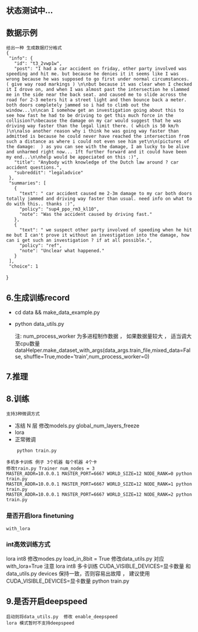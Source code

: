 ## 状态测试中...


## 数据示例
    给出一种 生成数据打分格式
    {
     "info": {
       "id": "t3_2vwp1w",
       "post": "I had a car accident on friday, other party involved was speeding and hit me. but because he denies it it seems like I was wrong because he was supposed to go first under normal circumstances. ( give way road markings ) \n\nbut because it was clear when I checked it I drove on, and when I was almost past the intersection he slammed me in the side near the back seat. and caused me to slide across the road for 2-3 meters hit a street light and then bounce back a meter. both doors completely jammed so i had to climb out the window...\n\ncan I somehow get an investigation going about this to see how fast he had to be driving to get this much force in the collision?\nbecause the damage on my car would suggest that he was driving way faster than the legal limit there. ( which is 50 km/h )\n\nalso another reason why i think he was going way faster than admitted is because he could never have reached the intersection from such a distance as where i could not even see him yet\n\n(pictures of the damage:  ) as you can see with the damage, I am lucky to be alive and unharmed right now... 1ft further forward and it could have been my end...\n\nhelp would be appeciated on this :)",
       "title": "Anybody with knowledge of the Dutch law around ? car accident questions.",
       "subreddit": "legaladvice"
     },
     "summaries": [
       {
         "text": " car accident caused me 2-3m damage to my car both doors totally jammed and driving way faster than usual. need info on what to do with this.. thanks :)",
         "policy": "sup4_ppo_rm3_kl10",
         "note": "Was the accident caused by driving fast."
       },
       {
         "text": " we suspect other party involved of speeding when he hit me but I can't prove it without an investigation into the damage, how can i get such an investigation ? if at all possible.",
         "policy": "ref",
         "note": "Unclear what happened."
       }
     ],
     "choice": 1
   }




## 6.生成训练record
   
- cd data && make_data_example.py 
- python data_utils.py
    
    注:
    num_process_worker 为多进程制作数据 ， 如果数据量较大 ， 适当调大至cpu数量
    dataHelper.make_dataset_with_args(data_args.train_file,mixed_data=False, shuffle=True,mode='train',num_process_worker=0)


## 7.推理



## 8.训练
    支持3种微调方式 
- 冻结 N 层 修改models.py global_num_layers_freeze
- lora
- 正常微调
```text
    python train.py
```

```text
多机多卡训练 例子 3个机器 每个机器 4个卡
修改train.py Trainer num_nodes = 3
MASTER_ADDR=10.0.0.1 MASTER_PORT=6667 WORLD_SIZE=12 NODE_RANK=0 python train.py 
MASTER_ADDR=10.0.0.1 MASTER_PORT=6667 WORLD_SIZE=12 NODE_RANK=1 python train.py 
MASTER_ADDR=10.0.0.1 MASTER_PORT=6667 WORLD_SIZE=12 NODE_RANK=2 python train.py 
```


### 是否开启lora finetuning
    with_lora


### int高效训练方式
   lora int8     修改modes.py load_in_8bit = True 修改data_utils.py 对应with_lora=True 
   注意 lora int8 多卡训练  CUDA_VISIBLE_DEVICES=显卡数量 和 data_utils.py devices 保持一致，否则容易出故障 ， 建议使用 CUDA_VISIBLE_DEVICES=显卡数量 python train.py

## 9.是否开启deepspeed
    启动则将data_utils.py  修改 enable_deepspeed 
    lora 模式暂时不支持deepspeed

